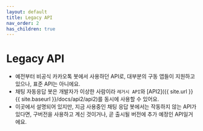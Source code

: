 ```yaml
---
layout: default
title: Legacy API
nav_order: 2
has_children: true
---
```


# Legacy API

* 예전부터 비공식 카카오톡 봇에서 사용하던 API로, 대부분의 구동 앱들이 지원하고 있으나, 표준 API는 아니에요.
* 채팅 자동응답 봇은 개발자가 이상한 사람이라 `레거시 API`와 [API2]({{ site.url }}{{ site.baseurl }}/docs/api2/api2)를 동시에 사용할 수 있어요.
* 이곳에서 설명되어 있지만, 지금 사용중인 채팅 응답 봇에서는 작동하지 않는 API가 있다면, 구버전을 사용하고 계신 것이거나, 곧 출시될 버전에 추가 예정인 API일거에요.